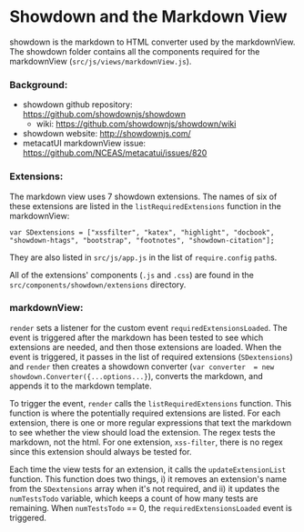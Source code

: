 # Showdown and the Markdown View

showdown is the markdown to HTML converter used by the markdownView.
The showdown folder contains all the components required for the markdownView (`src/js/views/markdownView.js`).

### Background:

- showdown github repository: https://github.com/showdownjs/showdown
    - wiki: https://github.com/showdownjs/showdown/wiki
- showdown website: http://showdownjs.com/
- metacatUI markdownView issue: https://github.com/NCEAS/metacatui/issues/820

### Extensions:

The markdown view uses 7 showdown extensions. The names of six of these extensions are listed in the `listRequiredExtensions` function in the markdownView:

```
var SDextensions = ["xssfilter", "katex", "highlight", "docbook", "showdown-htags", "bootstrap", "footnotes", "showdown-citation"];
```

They are also listed in `src/js/app.js` in the list of `require.config` `path`s.

All of the extensions' components (`.js` and `.css`) are found in the `src/components/showdown/extensions` directory.

### markdownView:

`render` sets a listener for the custom event `requiredExtensionsLoaded`. The event is triggered after the markdown has been tested to see which extensions are needed, and then those extensions are loaded. When the event is triggered, it passes in the list of required extensions (`SDextensions`) and `render` then creates a showdown converter (`var converter  = new showdown.Converter({...options...}`), converts the markdown, and appends it to the markdown template.

To trigger the event, `render` calls the `listRequiredExtensions` function. This function is where the potentially required extensions are listed. For each extension, there is one or more regular expressions that text the markdown to see whether the view should load the extension. The regex tests the markdown, not the html. For one extension, `xss-filter`, there is no regex since this extension should always be tested for.

Each time the view tests for an extension, it calls the `updateExtensionList` function. This function does two things, i) it removes an extension's name from the `SDextensions` array when it's not required, and ii) it updates the `numTestsTodo` variable, which keeps a count of how many tests are remaining. When `numTestsTodo` == 0, the `requiredExtensionsLoaded` event is triggered.
